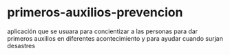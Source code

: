 # primeros-auxilios-prevencion
aplicación que se usuara para concientizar a las personas para dar primeros auxilios en diferentes acontecimiento y para ayudar cuando surjan desastres 
